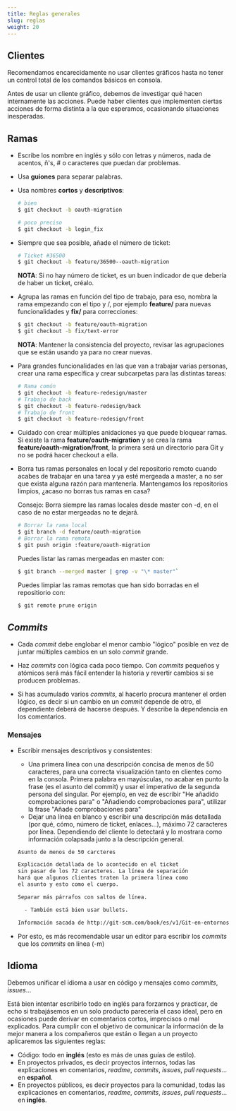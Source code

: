 ```yaml
---
title: Reglas generales
slug: reglas
weight: 20
---
```


## Clientes

Recomendamos encarecidamente no usar clientes gráficos hasta no tener un control total de los comandos básicos en consola.

Antes de usar un cliente gráfico, debemos de investigar qué hacen internamente las acciones. Puede haber clientes que implementen ciertas acciones de forma distinta a la que esperamos, ocasionando situaciones inesperadas.
## Ramas

* Escribe los nombre en inglés y sólo con letras y números, nada de acentos, ñ's, # o caracteres que puedan dar problemas.

* Usa **guiones** para separar palabras.

* Usa nombres **cortos** y **descriptivos**:

  ```bash
  # bien
  $ git checkout -b oauth-migration

  # poco preciso
  $ git checkout -b login_fix
  ```

* Siempre que sea posible, añade el número de ticket:

  ```bash
  # Ticket #36500
  $ git checkout -b feature/36500--oauth-migration
  ```

  **NOTA**: Si no hay número de ticket, es un buen indicador de que debería de haber un ticket, créalo.

* Agrupa las ramas en función del tipo de trabajo, para eso, nombra la rama empezando con el tipo y /, por ejemplo **feature/** para nuevas funcionalidades y **fix/** para correcciones:

  ```bash
  $ git checkout -b feature/oauth-migration
  $ git checkout -b fix/text-error
  ```

  **NOTA**: Mantener la consistencia del proyecto, revisar las agrupaciones que se están usando ya para no crear nuevas.

* Para grandes funcionalidades en las que van a trabajar varias personas, crear una rama específica y crear subcarpetas para las distintas tareas:

  ```bash
  # Rama común
  $ git checkout -b feature-redesign/master
  # Trabajo de back
  $ git checkout -b feature-redesign/back
  # Trabajo de front
  $ git checkout -b feature-redesign/front
  ```

* Cuidado con crear múltiples anidaciones ya que puede bloquear ramas. Si existe la rama **feature/oauth-migration** y se crea la rama **feature/oauth-migration/front**, la primera será un directorio para Git y no se podrá hacer checkout a ella.

* Borra tus ramas personales en local y del repositorio remoto cuando acabes de trabajar en una tarea y ya esté mergeada a master, a no ser que exista alguna razón para mantenerla. Mantengamos los repositorios limpios, ¿acaso no borras tus ramas en casa?

  Consejo: Borra siempre las ramas locales desde master con -d, en el caso de no estar mergeadas no te dejará.

  ```bash
  # Borrar la rama local
  $ git branch -d feature/oauth-migration
  # Borrar la rama remota
  $ git push origin :feature/oauth-migration
  ```

  Puedes listar las ramas mergeadas en master con:

  ```bash
  $ git branch --merged master | grep -v "\* master"`
  ```

  Puedes limpiar las ramas remotas que han sido borradas en el repositiorio con:

  ```bash
  $ git remote prune origin
  ```

## _Commits_

* Cada _commit_ debe englobar el menor cambio "lógico" posible en vez de juntar múltiples cambios en un solo _commit_ grande.

* Haz _commits_ con lógica cada poco tiempo. Con _commits_ pequeños y atómicos será más fácil entender la historia y revertir cambios si se producen problemas.

* Si has acumulado varios _commits_, al hacerlo procura mantener el orden lógico, es decir si un cambio en un _commit_ depende de otro, el dependiente deberá de hacerse después. Y describe la dependencia en los comentarios.

### Mensajes

* Escribir mensajes descriptivos y consistentes:
  * Una primera línea con una descripción concisa de menos de 50 caracteres, para una correcta visualización tanto en clientes como en la consola. Primera palabra en mayúsculas, no acabar en punto la frase (es el asunto del commit) y usar el imperativo de la segunda persona del singular. Por ejemplo, en vez de escribir "He añadido comprobaciones para" o "Añadiendo comprobaciones para", utilizar la frase "Añade comprobaciones para"
  * Dejar una línea en blanco y escribir una descripción más detallada (por qué, cómo, número de ticket, enlaces...), máximo 72 caracteres por línea. Dependiendo del cliente lo detectará y lo mostrara como información colapsada junto a la descripción general.

  ```bash
  Asunto de menos de 50 carcteres

  Explicación detallada de lo acontecido en el ticket
  sin pasar de los 72 caracteres. La línea de separación
  hará que algunos clientes traten la primera línea como
  el asunto y esto como el cuerpo.

  Separar más párrafos con saltos de línea.

    - También está bien usar bullets.

  Información sacada de http://git-scm.com/book/es/v1/Git-en-entornos-distribuidos-Contribuyendo-a-un-proyecto
  ```
* Por esto, es más recomendable usar un editor para escribir los _commits_ que los _commits_ en línea (-m)

## Idioma

Debemos unificar el idioma a usar en código y mensajes como _commits_, _issues_...

Está bien intentar escribirlo todo en inglés para forzarnos y practicar, de echo si trabajásemos en un solo producto parecería el caso ideal, pero en ocasiones puede derivar en comentarios cortos, imprecisos o mal explicados. Para cumplir con el objetivo de comunicar la información de la mejor manera a los compañeros que están o llegan a un proyecto aplicaremos las siguientes reglas:

* Código: todo en **inglés** (esto es más de unas guías de estilo).
* En proyectos privados, es decir proyectos internos, todas las explicaciones en comentarios, _readme_, _commits_, _issues_, _pull requests_... en **español**.
* En proyectos públicos, es decir proyectos para la comunidad, todas las explicaciones en comentarios, _readme_, _commits_, _issues_, _pull requests_... en **inglés**.
